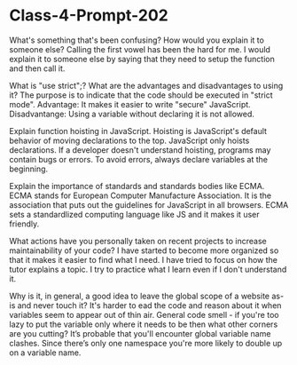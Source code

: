 # Class-4-Prompt-202

What's something that's been confusing? How would you explain it to someone else?
Calling the first vowel has been the hard for me. I would explain it to someone else by saying that they need to setup the function and then call it.

What is "use strict";? What are the advantages and disadvantages to using it?
The purpose is to indicate that the code should be executed in "strict mode".
Advantage: It makes it easier to write "secure" JavaScript.
Disadvantange: Using a variable without declaring it is not allowed.

Explain function hoisting in JavaScript.
Hoisting is JavaScript's default behavior of moving declarations to the top. JavaScript only hoists declarations. If a developer doesn't understand hoisting, programs may contain bugs or errors. To avoid errors, always declare variables at the beginning.

Explain the importance of standards and standards bodies like ECMA. 
ECMA stands for European Computer Manufacture Association. It is the association that puts out the guidelines for JavaScript in all browsers. ECMA sets a standardlized computing language like JS and it makes it user friendly.


What actions have you personally taken on recent projects to increase maintainability of your code?
I have started to become more organized so that it makes it easier to find what I need. I have tried to focus on how the tutor explains a topic. I try to practice what I learn even if I don't understand it.

Why is it, in general, a good idea to leave the global scope of a website as-is and never touch it?
It's harder to ead the code and reason about it when variables seem to appear out of thin air. General code smell - if you're too lazy to put the variable only where it needs to be then what other corners are you cutting?
It’s probable that you'll encounter global variable name clashes. Since there’s only one namespace you're more likely to double up on a variable name.
